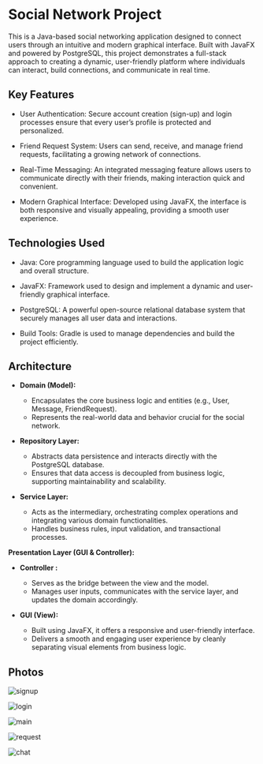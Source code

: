 # Social Network Project
This is a Java-based social networking application designed to connect users through an intuitive and modern graphical interface. Built with JavaFX and powered by PostgreSQL, this project demonstrates a full-stack approach to creating a dynamic, user-friendly platform where individuals can interact, build connections, and communicate in real time.

## Key Features
- User Authentication:
Secure account creation (sign-up) and login processes ensure that every user’s profile is protected and personalized.

- Friend Request System:
Users can send, receive, and manage friend requests, facilitating a growing network of connections.

- Real-Time Messaging:
An integrated messaging feature allows users to communicate directly with their friends, making interaction quick and convenient.

- Modern Graphical Interface:
Developed using JavaFX, the interface is both responsive and visually appealing, providing a smooth user experience.

## Technologies Used

- Java:
Core programming language used to build the application logic and overall structure.

- JavaFX:
Framework used to design and implement a dynamic and user-friendly graphical interface.

- PostgreSQL:
A powerful open-source relational database system that securely manages all user data and interactions.

- Build Tools:
Gradle is used to manage dependencies and build the project efficiently.

## Architecture 

- **Domain (Model):**
  - Encapsulates the core business logic and entities (e.g., User, Message, FriendRequest).
  - Represents the real-world data and behavior crucial for the social network.

- **Repository Layer:**
  - Abstracts data persistence and interacts directly with the PostgreSQL database.
  - Ensures that data access is decoupled from business logic, supporting maintainability and scalability.

- **Service Layer:**
  - Acts as the intermediary, orchestrating complex operations and integrating various domain functionalities.
  - Handles business rules, input validation, and transactional processes.

 **Presentation Layer (GUI & Controller):**
  - **Controller :**
    - Serves as the bridge between the view and the model.
    - Manages user inputs, communicates with the service layer, and updates the domain accordingly.
      
  - **GUI (View):**
    - Built using JavaFX, it offers a responsive and user-friendly interface.
    - Delivers a smooth and engaging user experience by cleanly separating visual elements from business logic.

## Photos      

![signup](https://github.com/user-attachments/assets/acb63467-18f9-40e7-962f-e56be5a7d314)


![login](https://github.com/user-attachments/assets/077770fe-c945-4dee-b673-a3d0d6c062a5)


![main](https://github.com/user-attachments/assets/e4be39ea-64cd-4457-90e0-49b7e17cee87)


![request](https://github.com/user-attachments/assets/79f5dcbb-9b2b-4b8d-b7a6-bf463315317a)


![chat](https://github.com/user-attachments/assets/5dc9b367-c95b-4046-8944-2705f258994a)




